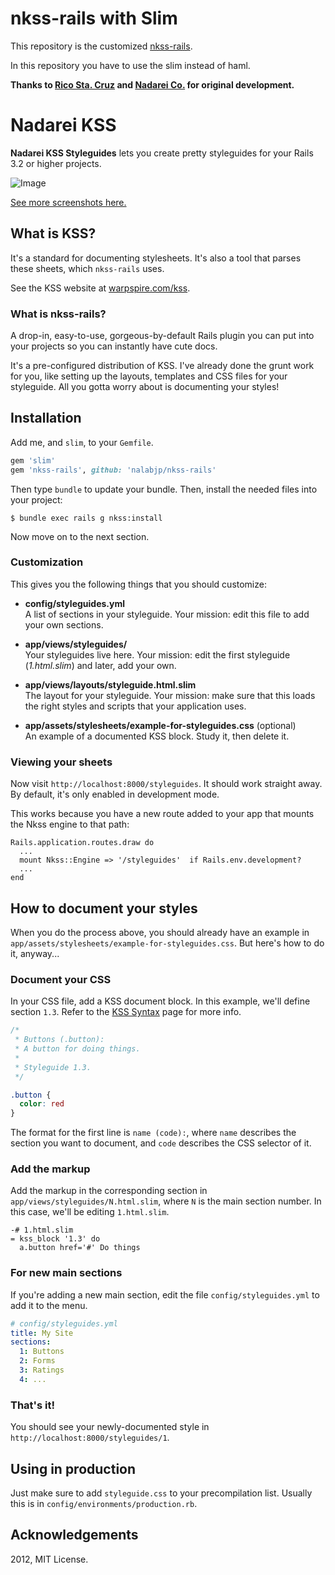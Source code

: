 nkss-rails with Slim
====================

This repository is the customized [nkss-rails](https://github.com/nadarei/nkss-rails).

In this repository you have to use the slim instead of haml.

__Thanks to [Rico Sta. Cruz](https://github.com/rstacruz) and [Nadarei Co.](https://github.com/nadarei) for original development.__

Nadarei KSS
===========

**Nadarei KSS Styleguides** lets you create pretty styleguides for your Rails
3.2 or higher projects.

![Image](https://raw.github.com/nadarei/nkss-rails/misc/sample.jpg)

[See more screenshots here.](https://github.com/nadarei/nkss-rails/tree/misc)

What is KSS?
------------

It's a standard for documenting stylesheets. It's also a tool that parses these
sheets, which `nkss-rails` uses.

See the KSS website at [warpspire.com/kss](http://warpspire.com/kss).

### What is nkss-rails?

A drop-in, easy-to-use, gorgeous-by-default Rails plugin you can put into your
projects so you can instantly have cute docs.

It's a pre-configured distribution of KSS. I've already done the grunt work for
you, like setting up the layouts, templates and CSS files for your styleguide.
All you gotta worry about is documenting your styles!

Installation
------------

Add me, and `slim`, to your `Gemfile`.

~~~ ruby
gem 'slim'
gem 'nkss-rails', github: 'nalabjp/nkss-rails'
~~~

Then type `bundle` to update your bundle. Then, install the needed files into
your project:

~~~ shell
$ bundle exec rails g nkss:install
~~~

Now move on to the next section.

### Customization

This gives you the following things that you should customize:

* __config/styleguides.yml__  
A list of sections in your styleguide. Your
mission: edit this file to add your own sections.

* __app/views/styleguides/__  
Your styleguides live here. Your mission:
edit the first styleguide (*1.html.slim*) and later, add your own.

* __app/views/layouts/styleguide.html.slim__  
The layout for your styleguide. Your mission: make sure that this loads the
right styles and scripts that your
application uses.

* __app/assets/stylesheets/example-for-styleguides.css__ (optional)  
An example of a documented KSS block. Study it, then delete it.

### Viewing your sheets

Now visit `http://localhost:8000/styleguides`. It should work straight away. By
default, it's only enabled in development mode.

This works because you have a new route added to your app that mounts the Nkss
engine to that path:

    Rails.application.routes.draw do
      ...
      mount Nkss::Engine => '/styleguides'  if Rails.env.development?
      ...
    end

How to document your styles
---------------------------

When you do the process above, you should already have an example in
`app/assets/stylesheets/example-for-styleguides.css`. But here's how to do it,
anyway...

### Document your CSS

In your CSS file, add a KSS document block. In this example, we'll define
section `1.3`. Refer to the [KSS Syntax](http://warpspire.com/kss/syntax/) page 
for more info.

~~~ css
/*
 * Buttons (.button):
 * A button for doing things.
 *
 * Styleguide 1.3.
 */

.button {
  color: red
}
~~~

The format for the first line is `name (code):`, where `name` describes the 
section you want to document, and `code` describes the CSS selector of it.

### Add the markup

Add the markup in the corresponding section in
`app/views/styleguides/N.html.slim`, where `N` is the main section number. In
this case, we'll be editing `1.html.slim`.

~~~ slim
-# 1.html.slim
= kss_block '1.3' do
  a.button href='#' Do things
~~~

### For new main sections

If you're adding a new main section, edit the file `config/styleguides.yml` to
add it to the menu.

~~~ yml
# config/styleguides.yml
title: My Site
sections:
  1: Buttons
  2: Forms
  3: Ratings
  4: ...
~~~

### That's it!

You should see your newly-documented style in
`http://localhost:8000/styleguides/1`.

Using in production
-------------------

Just make sure to add `styleguide.css` to your
precompilation list. Usually this is in `config/environments/production.rb`.

Acknowledgements
----------------

2012, MIT License.
